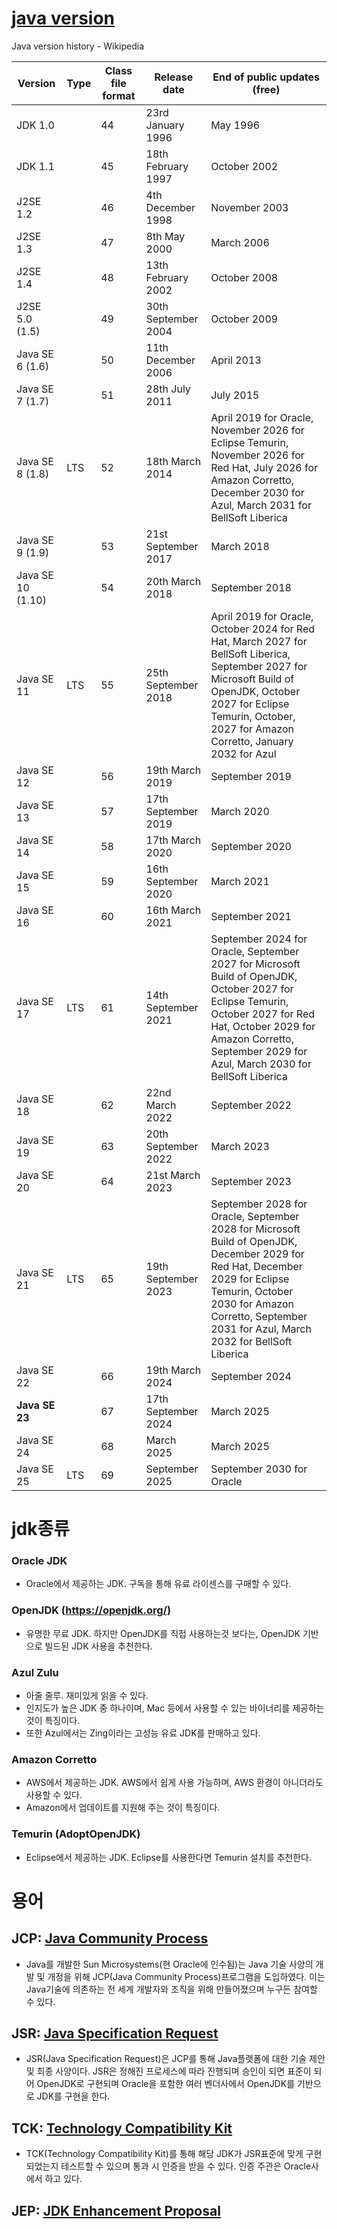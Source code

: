 # [java version](https://namu.wiki/w/Java/%EB%B2%84%EC%A0%84)
Java version history - Wikipedia

|Version|Type|Class file format|Release date|End of public updates (free)|
|------|---|---|---|---|
|JDK 1.0||44|23rd January 1996|May 1996|
|JDK 1.1||45|18th February 1997|October 2002|
|J2SE 1.2||46|4th December 1998|November 2003|
|J2SE 1.3||47|8th May 2000|March 2006|
|J2SE 1.4||48|13th February 2002|October 2008|
|J2SE 5.0 (1.5)||49|30th September 2004|October 2009|
|Java SE 6 (1.6)||50|11th December 2006|April 2013|
|Java SE 7 (1.7)||51|28th July 2011|July 2015|
|Java SE 8 (1.8)|LTS|52|18th March 2014|April 2019 for Oracle, November 2026 for Eclipse Temurin, November 2026 for Red Hat, July 2026 for Amazon Corretto, December 2030 for Azul, March 2031 for BellSoft Liberica|
|Java SE 9 (1.9)||53|21st September 2017|March 2018|
|Java SE 10 (1.10)||54|20th March 2018|September 2018|
|Java SE 11|LTS|55|25th September 2018|April 2019 for Oracle, October 2024 for Red Hat, March 2027 for BellSoft Liberica, September 2027 for Microsoft Build of OpenJDK, October 2027 for Eclipse Temurin, October, 2027 for Amazon Corretto, January 2032 for Azul|
|Java SE 12||56|19th March 2019|September 2019|
|Java SE 13||57|17th September 2019|March 2020|
|Java SE 14||58|17th March 2020|September 2020|
|Java SE 15||59|16th September 2020|March 2021|
|Java SE 16||60|16th March 2021|September 2021|
|Java SE 17|LTS|61|14th September 2021|September 2024 for Oracle, September 2027 for Microsoft Build of OpenJDK, October 2027 for Eclipse Temurin, October 2027 for Red Hat, October 2029 for Amazon Corretto, September 2029 for Azul, March 2030 for BellSoft Liberica|
|Java SE 18||62|22nd March 2022|September 2022|
|Java SE 19||63|20th September 2022|March 2023|
|Java SE 20||64|21st March 2023|September 2023|
|Java SE 21|LTS|65|19th September 2023|September 2028 for Oracle, September 2028 for Microsoft Build of OpenJDK, December 2029 for Red Hat, December 2029 for Eclipse Temurin, October 2030 for Amazon Corretto, September 2031 for Azul, March 2032 for BellSoft Liberica|
|Java SE 22||66|19th March 2024|September 2024|
|**Java SE 23**||67|17th September 2024|March 2025|
|Java SE 24||68|March 2025|March 2025|
|Java SE 25|LTS|69|September 2025|September 2030 for Oracle|


# jdk종류
### Oracle JDK
 - Oracle에서 제공하는 JDK. 구독을 통해 유료 라이센스를 구매할 수 있다. 

### OpenJDK (https://openjdk.org/)
- 유명한 무료 JDK. 하지만 OpenJDK를 직접 사용하는것 보다는, OpenJDK 기반으로 빌드된 JDK 사용을 추천한다.

### Azul Zulu
- 아줄 줄루. 재미있게 읽을 수 있다.
- 인지도가 높은 JDK 중 하나이며, Mac 등에서 사용할 수 있는 바이너리를 제공하는 것이 특징이다.
- 또한 Azul에서는 Zing이라는 고성능 유료 JDK를 판매하고 있다.

### Amazon Corretto
- AWS에서 제공하는 JDK. AWS에서 쉽게 사용 가능하며, AWS 환경이 아니더라도 사용할 수 있다.
- Amazon에서 업데이트를 지원해 주는 것이 특징이다.

### Temurin (AdoptOpenJDK)
- Eclipse에서 제공하는 JDK. Eclipse를 사용한다면 Temurin 설치를 추천한다.


# 용어
## JCP: [Java Community Process](https://www.jcp.org/en/home/index)
- Java를 개발한 Sun Microsystems(현 Oracle에 인수됨)는 Java 기술 사양의 개발 및 개정을 위해 JCP(Java Community Process)프로그램을 도입하였다. 이는 Java기술에 의존하는 전 세계 개발자와 조직을 위해 만들어졌으며 누구든 참여할 수 있다. 

## JSR: [Java Specification Request](https://jcp.org/en/jsr/overview)
- JSR(Java Specification Request)은 JCP를 통해 Java플랫폼에 대한 기술 제안 및 최종 사양이다. JSR은 정해진 프로세스에 따라 진행되며 승인이 되면 표준이 되어 OpenJDK로 구현되며 Oracle을 포함한 여러 벤더사에서 OpenJDK를 기반으로 JDK를 구현을 한다.

## TCK: [Technology Compatibility Kit](https://en.wikipedia.org/wiki/Technology_Compatibility_Kit)
- TCK(Technology Compatibility Kit)를 통해 해당 JDK가 JSR표준에 맞게 구현되었는지 테스트할 수 있으며 통과 시 인증을 받을 수 있다. 인증 주관은 Oracle사에서 하고 있다.

## JEP: [JDK Enhancement Proposal](https://en.wikipedia.org/wiki/JDK_Enhancement_Proposal)
